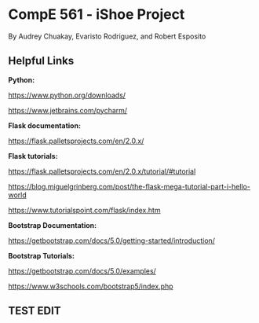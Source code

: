 # CompE 561 - iShoe Project
By Audrey Chuakay, Evaristo Rodriguez, and Robert Esposito

## Helpful Links

**Python:**

https://www.python.org/downloads/

https://www.jetbrains.com/pycharm/


**Flask documentation:**

https://flask.palletsprojects.com/en/2.0.x/


**Flask tutorials:** 

https://flask.palletsprojects.com/en/2.0.x/tutorial/#tutorial

https://blog.miguelgrinberg.com/post/the-flask-mega-tutorial-part-i-hello-world

https://www.tutorialspoint.com/flask/index.htm


**Bootstrap Documentation:** 

https://getbootstrap.com/docs/5.0/getting-started/introduction/ 


**Bootstrap Tutorials:** 

https://getbootstrap.com/docs/5.0/examples/

https://www.w3schools.com/bootstrap5/index.php
                 
## TEST EDIT
